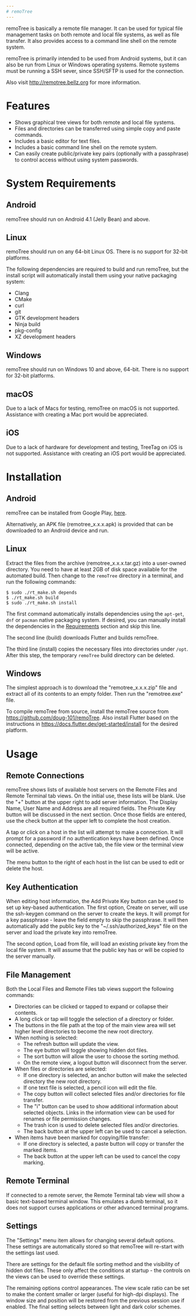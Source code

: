 ```yaml
---
# remoTree
---
```


remoTree is basically a remote file manager.  It can be used for typical file
management tasks on both remote and local file systems, as well as file
transfer.  It also provides access to a command line shell on the remote
system.

remoTree is primarily intended to be used from Android systems, but it can
also be run from Linux or Windows operating systems.  Remote systems must be
running a SSH sever, since SSH/SFTP is used for the connection.

Also visit <http://remotree.bellz.org> for more information.

# Features

* Shows graphical tree views for both remote and local file systems.
* Files and directories can be transferred using simple copy and paste
  commands.
* Includes a basic editor for text files.
* Includes a basic command line shell on the remote system.
* Can easily create public/private key pairs (optionally with a passphrase) to
  control access without using system passwords.

# System Requirements

## Android

remoTree should run on Android 4.1 (Jelly Bean) and above.

## Linux

remoTree should run on any 64-bit Linux OS.  There is no support for 32-bit
platforms.

The following dependencies are required to build and run remoTree, but the
install script will automatically install them using your native packaging
system:

* Clang
* CMake
* curl
* git
* GTK development headers
* Ninja build
* pkg-config
* XZ development headers

## Windows

remoTree should run on Windows 10 and above, 64-bit.  There is no support for
32-bit platforms.

## macOS

Due to a lack of Macs for testing, remoTree on macOS is not supported.
Assistance with creating a Mac port would be appreciated.

## iOS

Due to a lack of hardware for development and testing, TreeTag on iOS is not
supported.  Assistance with creating an iOS port would be appreciated.

# Installation

## Android

remoTree can be installed from Google Play,
[here](https://play.google.com/store/apps/details?id=org.bellz.remotree).

Alternatively, an APK file (remotree_x.x.x.apk) is provided that can be
downloaded to an Android device and run.

## Linux

Extract the files from the archive (remotree_x.x.x.tar.gz) into a user-owned
directory.  You need to have at least 2GB of disk space available for the
automated build.  Then change to the `remoTree` directory in a terminal, and
run the following commands:

    $ sudo ./rt_make.sh depends
    $ ./rt_make.sh build
    $ sudo ./rt_make.sh install

The first command automatically installs dependencies using the `apt-get`,
`dnf` or `pacman` native packaging system.  If desired, you can manually
install the dependencies in the [Requirements](requirements.md) section and
skip this line.

The second line (build) downloads Flutter and builds remoTree.

The third line (install) copies the necessary files into directories under
`/opt`.  After this step, the temporary `remoTree` build directory can be
deleted.

## Windows

The simplest approach is to download the "remotree_x.x.x.zip" file and
extract all of its contents to an empty folder.  Then run the "remotree.exe"
file.

To compile remoTree from source, install the remoTree source from
<https://github.com/doug-101/remoTree>.  Also install Flutter based on the
instructions in <https://docs.flutter.dev/get-started/install> for the desired
platform.

# Usage

## Remote Connections

remoTree shows lists of available host servers on the Remote Files and Remote
Terminal tab views.  On the initial use, these lists will be blank.  Use the
"+" button at the upper right to add server information.  The Display Name,
User Name and Address are all required fields.  The Private Key button will be
discussed in the next section.  Once those fields are entered, use the check
button at the upper left to complete the host creation.

A tap or click on a host in the list will attempt to make a connection.  It
will prompt for a password if no authentication keys have been defined.  Once
connected, depending on the active tab, the file view or the terminal view
will be active.

The menu button to the right of each host in the list can be used to edit or
delete the host.

## Key Authentication

When editing host information, the Add Private Key button can be used to set
up key-based authentication.  The first option, Create on server, will use the
ssh-keygen command on the server to create the keys.  It will prompt for a key
passphrase - leave the field empty to skip the passphrase.  It will then
automatically add the public key to the "~/.ssh/authorized_keys" file on the
server and load the private key into remoTree.

The second option, Load from file, will load an existing private key from the
local file system.  It will assume that the public key has or will be copied
to the server manually.

## File Management

Both the Local Files and Remote Files tab views support the following
commands:

* Directories can be clicked or tapped to expand or collapse their contents.
* A long click or tap will toggle the selection of a directory or folder.
* The buttons in the file path at the top of the main view area will set
  higher level directories to become the new root directory.
* When nothing is selected:
    * The refresh button will update the view.
    * The eye button will toggle showing hidden dot files.
    * The sort button will allow the user to choose the sorting method.
    * On the remote view, a logout button will disconnect from the server.
* When files or directories are selected:
    * If one directory is selected, an anchor button will make the selected
      directory the new root directory.
    * If one text file is selected, a pencil icon will edit the file.
    * The copy button will collect selected files and/or directories for file
      transfer.
    * The "i" button can be used to show additional information about selected
      objects.  Links in the information view can be used for renames or file
      permission changes.
    * The trash icon is used to delete selected files and/or directories.
    * The back button at the upper left can be used to cancel a selection.
* When items have been marked for copying/file transfer:
    * If one directory is selected, a paste button will copy or transfer the
      marked items.  
    * The back button at the upper left can be used to cancel the copy
      marking.

## Remote Terminal

If connected to a remote server, the Remote Terminal tab view will show a
basic text-based terminal window.  This emulates a dumb terminal, so it does
not support curses applications or other advanced terminal programs.

## Settings

The "Settings" menu item allows for changing several default options. These
settings are automatically stored so that remoTree will re-start with the
settings last used.

There are settings for the default file sorting method and the visibility of
hidden dot files.  These only affect the conditions at startup - the controls
on the views can be used to override these settings.

The remaining options control appearances.  The view scale ratio can be set to
make the content smaller or larger (useful for high-dpi displays). The window
size and position will be restored from the previous session use if enabled.
The final setting selects between light and dark color schemes.
